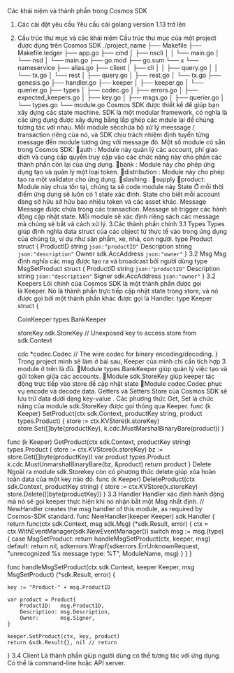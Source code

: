 Các khái niệm và thành phần trong Cosmos SDK
1. Các cài đặt yêu cầu
Yêu cầu cài golang version 1.13 trở lên
2. Cấu trúc thư mục và các khái niệm
Cấu trúc thư mục của một project được dụng trên Cosmos SDK
./project_name
├── Makefile
├── Makefile.ledger
├── app.go
├── cmd
│   ├── nscli
│   │   └── main.go
│   └── nsd
│       └── main.go
├── go.mod
├── go.sum
└── x
    └── nameservice
        ├── alias.go
        ├── client
        │   ├── cli
        │   │   ├── query.go
        │   │   └── tx.go
        │   └── rest
        │       ├── query.go
        │       ├── rest.go
        │       └── tx.go
        ├── genesis.go
        ├── handler.go
        ├── keeper
        │   ├── keeper.go
        │   └── querier.go
        ├── types
        │   ├── codec.go
        │   ├── errors.go
        │   ├── expected_keepers.go
        │   ├── key.go
        │   ├── msgs.go
        │   ├── querier.go
        │   └── types.go
        └── module.go
Cosmos SDK được thiết kế để giúp bạn xây dựng các state machine. SDK là một modular framework, có nghĩa là các ứng dụng được xây dựng bằng lắp ghép các mdule lại để chúng tương tác với nhau. Mỗi module sẽcchứa bộ xử lý meessage / transaction riêng của nó, và SDK chịu trách nhiệm định tuyến từng message đến module tương ứng với message đó.
Một số module có sẵn trong Cosmos SDK:
auth : Module này quản lý các account, phí giao dịch và cung cấp quyền truy cập vào các chức năng này cho phần các thành phần còn lại của ứng dụng.
bank : Module này cho phép ứng dụng tạo và quản lý một loại token.
distribution : Module này cho phép tạo ra một validator cho ứng dụng.
slashing :
supply
product: Module này chưa tồn tại, chúng ta sẽ code module này
State
Ở mỗi thời điểm ứng dụng sẽ luôn có 1 state xác đinh. State cho biết mỗi account đang sở hữu sở hữu bao nhiêu token và các asset khác.
Message
Message được chứa trong các transaction. Message sẽ trigger các hành động cập nhật state. Mỗi module sẽ xác định riêng sách các message mà chúng sẽ bắt và cách xử lý.
3.Các thành phần chính
3.1 Types
Types giúp định nghĩa data struct của các object từ thực tế vào trong ứng dụng của chúng ta, ví dụ như sản phẩm, xe, nhà, con người.
type Product struct {
	ProductID   string         `json:"productID"`
    Description string         `json:"description"`
    Owner       sdk.AccAddress `json:"owner"`
}
3.2 Msg
Msg định nghĩa các msg được tạo ra và broadcast bởi người dùng
type MsgSetProduct struct {
	ProductID   string         `json:"productID"`
	Description string         `json:"description"`
	Signer      sdk.AccAddress `json:"owner"`
}
3.2 Keepers
Lõi chính của Cosmos SDK là một thành phần được gọi là Keeper. Nó là thành phần trực tiếp cập nhật state trong store, và nó được gọi bởi một thành phần khác được gọi là Handler.
type Keeper struct {

	CoinKeeper types.BankKeeper

	storeKey   sdk.StoreKey // Unexposed key to access store from sdk.Context

	cdc        *codec.Codec // The wire codec for binary encoding/decoding.
}
Trong project mình sẽ làm ở bài sau, Keeper của mình chỉ cần tích hợp 3 module ở trên là đủ.
Module types.BankKeeper giúp quản lý việc tạo và gửi token giữa các accounts.
Module sdk.StoreKey giúp keeper tác động trực tiếp vào store để cập nhật state
Module codec.Codec phục vụ encode và decode data.
Getters và Setters
Store của Cosmos SDK sẽ lưu trữ data dưới dạng key-value . Các phương thức Get, Set là chức năng của module sdk.StoreKey được gọi thông qua Keeper.
func (k Keeper) SetProduct(ctx sdk.Context, productKey string, product types.Product) {
	store := ctx.KVStore(k.storeKey)
	store.Set([]byte(productKey), k.cdc.MustMarshalBinaryBare(product))
}

func (k Keeper) GetProduct(ctx sdk.Context, productKey string) types.Product {
	store := ctx.KVStore(k.storeKey)
	bz := store.Get([]byte(productKey))
	var product types.Product
	k.cdc.MustUnmarshalBinaryBare(bz, &product)
	return product
}
Delete
Ngoài ra module sdk.Storekey còn có phương thức delete giúp xóa hoàn toàn data của một key nào đó.
func (k Keeper) DeleteProduct(ctx sdk.Context, productKey string) {
	store := ctx.KVStore(k.storeKey)
	store.Delete([]byte(productKey))
}
3.3 Handler
Handler xác định hành động mà nó sẽ gọi keeper thực hiện khi nó nhận bắt một Msg nhất định.
// NewHandler creates the msg handler of this module, as required by Cosmos-SDK standard.
func NewHandler(keeper Keeper) sdk.Handler {
	return func(ctx sdk.Context, msg sdk.Msg) (*sdk.Result, error) {
		ctx = ctx.WithEventManager(sdk.NewEventManager())
		switch msg := msg.(type) {
		case MsgSetProduct:
			return handleMsgSetProduct(ctx, keeper, msg)
		default:
			return nil, sdkerrors.Wrapf(sdkerrors.ErrUnknownRequest, "unrecognized %s message type: %T", ModuleName, msg)
		}
	}
}

func handleMsgSetProduct(ctx sdk.Context, keeper Keeper, msg MsgSetProduct) (*sdk.Result, error) {

	key := "Product-" + msg.ProductID

	var product = Product{
		ProductID:   msg.ProductID,
		Description: msg.Description,
		Owner:       msg.Signer,
	}

	keeper.SetProduct(ctx, key, product)
	return &sdk.Result{}, nil // return
}
3.4 Client
Là thành phần giúp người dùng có thể tương tác với ứng dụng. Có thể là command-line hoặc API server.